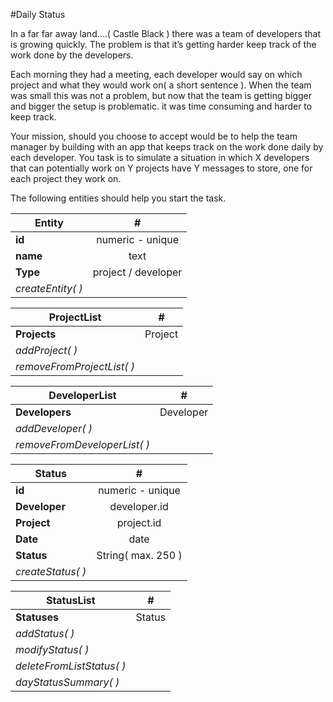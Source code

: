 #Daily Status

In a far far away land….( Castle Black  ) there was a team of developers that is growing quickly. The problem is that it’s getting harder keep track of the work done by the developers.

Each morning they had a meeting, each developer would say on which project and what they would work on( a short sentence ). When the team was small this was not a problem, but now that the team is getting bigger and bigger the setup is problematic. it was time consuming and harder to keep track.

Your mission, should you choose to accept would be to help the team manager by building with an app that keeps track on the work done daily by each developer. You task is to simulate a situation in which X developers that can potentially work on Y projects have Y messages to store, one for each project they work on. 

The following entities should help you start the task.

| Entity | #
| ------ | :----:|
| **id** | numeric - unique |
| **name**| text|
| **Type** | project / developer |
| *createEntity( )* |

| ProjectList | #
| ------ | :----:|
| **Projects** | Project |
| *addProject( )* |
| *removeFromProjectList( )* |

| DeveloperList | #
| ------ | :----:|
| **Developers** | Developer |
| *addDeveloper( )* |
| *removeFromDeveloperList( )* |

| Status | #
| ------ | :----:|
| **id** | numeric - unique |
| **Developer**| developer.id |
| **Project** | project.id |
| **Date** | date |
| **Status** | String( max. 250 ) |
| *createStatus( )* |

| StatusList | #
| ------ | :----:|
| **Statuses** | Status |
| *addStatus( )* |
| *modifyStatus( )* |
| *deleteFromListStatus( )* |
| *dayStatusSummary( )* |



